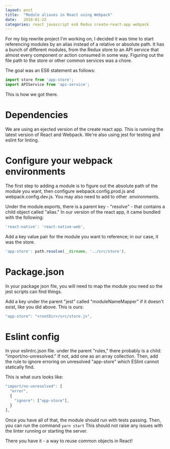 ```yaml
---
layout: post
title:  "Module aliases in React using Webpack"
date:   2018-01-22
categories: react javascript es6 Redux create-react-app webpack
---
```


For my big rewrite project I'm working on, I decided it was time to start referencing modules by an alias instead of a relative or absolute path. It has a bunch of different modules, from the Redux store to an API service that almost every component or action consumed in some way. Figuring out the file path to the store or other common services was a chore.

The goal was an ES6 statement as follows:

```javascript
import store from 'app-store';
import APIService from 'api-service';
```

This is how we got there.

# Dependencies

We are using an ejected version of the create react app. This is running the latest version of React and Webpack. We're also using jest for testing and eslint for linting.

# Configure your webpack environments

The first step to adding a module is to figure out the absolute path of the module you want, then configure webpack.config.prod.js and webpack.config.dev.js. You may also need to add to other .environments.

Under the module.exports, there is a parent key - "resolve" - that contains a child object called "alias." In our version of the react app, it came bundled with the following:

```javascript
'react-native': 'react-native-web',
```

Add a key value pair for the module you want to reference; in our case, it was the store.

```javascript
'app-store': path.resolve(__dirname, '../src/store'),
```

# Package.json

In your package json file, you will need to map the module you need so the jest scripts can find things.

Add a key under the parent "jest" called "moduleNameMapper" if it doesn't exist, like you did above. This is ours:

```javascript
"app-store": "<rootDir>/src/store.js",
```

# Eslint config

In your eslintrc.json file. under the parent "rules," there probably is a child: "import/no-unresolved."  If not, add one as an array collection. Then, add the rule to ignore erroring on unresolved "app-store" which ESlint cannot statically find.

This is what ours looks like:

```javascript
"import/no-unresolved": [
  "error",
  {
    "ignore": ["app-store"],
  }
],
```

Once you have all of that, the module should run with tests passing. Then, you can run the command ```yarn start``` This should not raise any issues with the linter running or starting the server.

There you have it - a way to reuse common objects in React!



